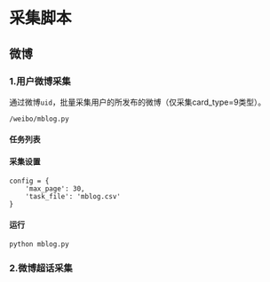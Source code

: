 # 采集脚本

## 微博
### 1.用户微博采集
通过微博`uid`，批量采集用户的所发布的微博（仅采集card_type=9类型）。
```
/weibo/mblog.py
```
#### 任务列表

#### 采集设置
```
config = {
    'max_page': 30,
    'task_file': 'mblog.csv'
}
```
#### 运行
```
python mblog.py
```

### 2.微博超话采集
```

```
